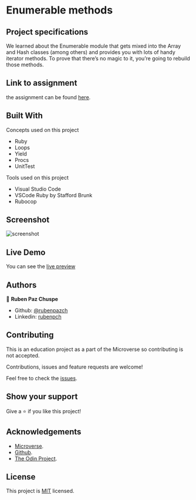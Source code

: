 # Enumerable methods

## Project specifications

We learned about the Enumerable module that gets mixed into the Array and Hash classes (among others) and provides you with lots of handy iterator methods. To prove that there’s no magic to it, you’re going to rebuild those methods.


## Link to assignment

the assignment can be found  [here](https://www.theodinproject.com/courses/ruby-programming/lessons/advanced-building-blocks).

## Built With

Concepts used on this project

- Ruby
- Loops
- Yield
- Procs
- UnitTest

Tools used on this project

- Visual Studio Code
- VSCode Ruby by Stafford Brunk
- Rubocop


## Screenshot

![screenshot](./img/screnshot-site.png)

## Live Demo

You can see the [live preview](https://repl.it/@RubenPaz/enumerable-methods)


## Authors

👤 **Ruben Paz Chuspe**

- Github: [@rubenpazch](https://github.com/rubenpazch)
- Linkedin: [rubenpch](https://www.linkedin.com/in/rubenpch/)


## Contributing

This is an education project as a part of the Microverse so contributing is not accepted. 

Contributions, issues and feature requests are welcome!

Feel free to check the [issues](https://github.com/rubenpazch/capstone-conference-page/issues).

## Show your support

Give a ⭐️ if you like this project!

## Acknowledgements

+ [Microverse](https://www.microverse.org/).
+ [Github](http://github.com/).
+ [The Odin Project](theodinproject.com/).

## License

This project is [MIT](lic.url) licensed.

